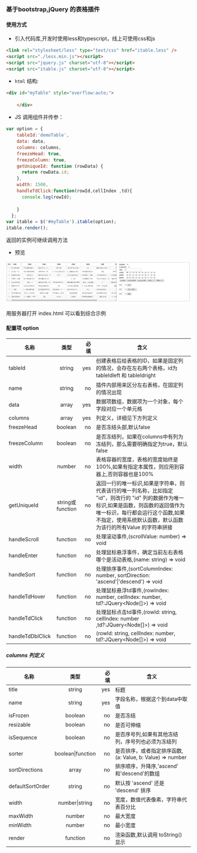 ### 基于bootstrap,jQuery 的表格插件

#### 使用方式

* 引入代码库,开发时使用less和typescript，线上可使用css和js

``` html
<link rel="stylesheet/less" type="text/css" href="itable.less" />
<script src="./less.min.js"></script>
<script src="jquery.js" charset="utf-8"></script>
<script src="itable.js" charset="utf-8"></script>
```

* `html` 结构:

``` html
<div id="myTable" style="overflow:auto;">

    </div>
```

* JS 调用组件并传参：

``` javascript
var option = {
    tableId:'demoTable',
    data: data,
    columns: columns,
    freezeHead: true,
    freezeColumn: true,
    getUniqueId: function (rowData) {
      return rowData.id;
    },
    width: 1500,
    handleTdClick:function(rowId,cellIndex ,td){
      console.log(rowId);
      
    }
  };
var itable = $('#myTable').itable(option);
itable.render();
```
返回的实例可继续调用方法

* 预览

![预览](./capture.png?raw=true '预览')

用服务器打开 index.html 可以看到综合示例

#### 配置项 option

名称|类型|必填|含义
---|:--:|---:|---
tableId|string|yes|创建表格后给表格的ID，如果是固定列的情况，会存在左右两个表格，id为 tableIdleft 和 tableIdright
name|string|no|插件内部用来区分左右表格，在固定列的情况出现
data|array|yes|数据项数组，数据项为一个对象，每个字段对应一个单元格
columns|array|yes|列定义，详细见下方列定义
freezeHead|boolean|no|是否冻结头部,默认false
freezeColumn|boolean|no|是否冻结列，如果在columns中有列为冻结列，那么需要明确指定为true，默认false
width|number|no|表格容器的宽度，表格的宽度始终是100%,如果有指定本属性，则应用到容器上,否则容器也是100%
getUniqueId|string或function|no|返回一行的唯一标识,如果是字符串，则代表该行的唯一列名称，比如指定 "id"，则改行的 "id" 列的数据作为唯一标识,如果是函数，则函数的返回值作为唯一标识，每行都会运行这个函数,如果不指定，使用系统默认函数，默认函数为该行的所有Value 的字符串拼接
handleScroll|function|no|处理滚动事件,(scrollValue: number) => void
handleEnter|function|no|处理鼠标悬浮事件，确定当前左右表格哪个是活动表格,(name: string) => void
handleSort|function|no|处理排序事件,(sortColumnIndex: number, sortDirection: 'ascend'\|'descend') => void
handleTdHover|function|no|处理鼠标悬浮td事件,(rowIndex: number, cellIndex: number, td?:JQuery<Node[]>) => void
handleTdClick|function|no|处理鼠标点击td事件,(rowId: string, cellIndex: number ,td?:JQuery<Node[]>) => void
handleTdDblClick|function|no|(rowId: string, cellIndex: number, td?:JQuery<Node[]>) => void


##### columns 列定义

名称|类型|必填|含义
---|:--:|---:|---
title|string|yes|标题
name|string|yes|字段名称，根据这个到data中取值
isFrozen|boolean|no|是否冻结
resizable|boolean|no|是否可伸缩
isSequence|boolean|no|是否序号列,如果有其他冻结列，序号列也必须为冻结列
sorter|boolean\|function|no|是否排序，或者指定排序函数,(a: Value, b: Value) => number
sortDirections|array|no|排序顺序，升降序,'ascend' 和'descend'的数组
defaultSortOrder|string|no|默认按 'ascend' 还是 'descend' 排序
width|number\|string|no|宽度，数值代表像素，字符串代表百分比
maxWidth|number|no|最大宽度
minWidth|number|no|最小宽度
render|function|no|渲染函数,默认调用 toString() 显示